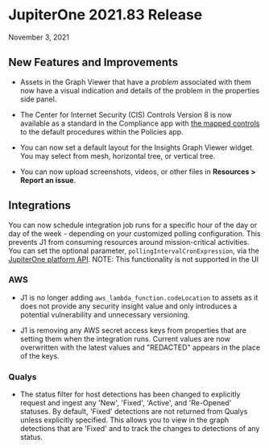 
# JupiterOne 2021.83 Release

November 3, 2021

## New Features and Improvements

- Assets in the Graph Viewer that have a *problem* associated with them now have a visual indication and details of the problem 
  in the properties side panel. 
  
- The Center for Internet Security (CIS) Controls Version 8 is now available as a standard in the 
  Compliance app with [the mapped controls](../guides/compliance/compliance-mapping-policies.md) to the default procedures 
  within the Policies app.
  
- You can now set a default layout for the Insights Graph Viewer widget. You may select from 
  mesh, horizontal tree, or vertical tree.
  
- You can now upload screenshots, videos, or other files in **Resources > Report an issue**.

## Integrations

You can now schedule integration job runs for a specific hour of the day or day of the week - depending on your customized polling configuration. 
This prevents J1 from consuming resources around mission-critical activities. 
You can set the optional parameter, `pollingIntervalCronExpression`, via the [JupiterOne platform API](../docs/jupiterone-api.md). 
NOTE: This functionality is not supported in the UI

### AWS

- J1 is no longer adding  `aws_lambda_function.codeLocation` to assets as it does not
  provide any security insight value and only introduces a potential vulnerability and 
  unnecessary versioning.
  
- J1 is removing any AWS secret access keys from properties that are setting them when
  the integration runs. Current values are now overwritten with the latest values and 
  "REDACTED" appears in the place of the keys.

### Qualys

- The status filter for host detections has been changed to explicitly request and ingest any 'New', 'Fixed', 'Active', and 'Re-Opened' statuses. 
  By default, 'Fixed' detections are not returned from Qualys unless explicitly specified. This allows you to view in the graph detections that are 
  'Fixed' and to track the changes to detections of any status.
